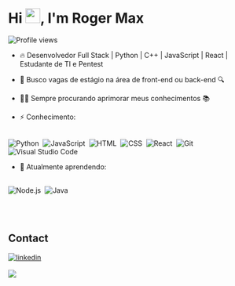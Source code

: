 <h1 align="left">Hi <img src="https://raw.githubusercontent.com/kaueMarques/kaueMarques/master/hi.gif" height="30px">, I'm Roger Max</h1>
<p align="left"> <img src="https://komarev.com/ghpvc/?username=Rogermfsouza&color=purple" alt="Profile views" /> </p>

- 🔥 Desenvolvedor Full Stack | Python | C++ | JavaScript | React | Estudante de TI e Pentest

- 🔭 Busco vagas de estágio na área de front-end ou back-end 🔍

- 👨‍💻 Sempre procurando aprimorar meus conhecimentos 📚

- ⚡ Conhecimento: <br><br>

![Python](https://img.shields.io/badge/-python-05122A?style=flat&logo=python)&nbsp;
![JavaScript](https://img.shields.io/badge/-JavaScript-05122A?style=flat&logo=javascript)&nbsp;
![HTML](https://img.shields.io/badge/-HTML-05122A?style=flat&logo=HTML5)&nbsp;
![CSS](https://img.shields.io/badge/-CSS-05122A?style=flat&logo=CSS3&logoColor=1572B6)&nbsp;
![React](https://img.shields.io/badge/-React-05122A?style=flat&logo=react)&nbsp;
![Git](https://img.shields.io/badge/-Git-05122A?style=flat&logo=git)&nbsp;
![Visual Studio Code](https://img.shields.io/badge/-Visual%20Studio%20Code-05122A?style=flat&logo=visual-studio-code&logoColor=007ACC)&nbsp;

- 💬 Atualmente aprendendo: <br><br>

![Node.js](https://img.shields.io/badge/-Node.js-05122A?style=flat&logo=node.js)&nbsp;
![Java](https://img.shields.io/badge/-java-05122A?style=flat&logo=java)&nbsp;


<br><br>

## Contact

<a href="https://www.linkedin.com/in/roger-max-283182235/" target="_blank">
  <img align="center" src="https://img.shields.io/badge/-Roger-05122A?style=flat&logo=linkedin" alt="linkedin"/>
</a>


<br>
<br>
<img src="https://github-readme-stats.vercel.app/api?username=Rogermfsouza&show_icons=true&theme=aura"/>
<!--
![Snake animation](https://github.com/Rogermfsouza/Rogermfsouza/blob/output/github-contribution-grid-snake.svg)
<img src="https://github-readme-stats.vercel.app/api/top-langs/?username=Rogermfsouza&layout=compact&custom_title=Linguagens_mais_usadas"/>
-->
